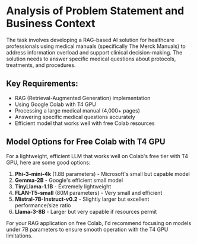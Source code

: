 # Analysis of Problem Statement and Business Context

The task involves developing a RAG-based AI solution for healthcare professionals using medical manuals (specifically The Merck Manuals) to address information overload and support clinical decision-making. The solution needs to answer specific medical questions about protocols, treatments, and procedures.

## Key Requirements:
- RAG (Retrieval-Augmented Generation) implementation
- Using Google Colab with T4 GPU
- Processing a large medical manual (4,000+ pages)
- Answering specific medical questions accurately
- Efficient model that works well with free Colab resources

## Model Options for Free Colab with T4 GPU

For a lightweight, efficient LLM that works well on Colab's free tier with T4 GPU, here are some good options:

1. **Phi-3-mini-4k** (1.8B parameters) - Microsoft's small but capable model
2. **Gemma-2B** - Google's efficient small model
3. **TinyLlama-1.1B** - Extremely lightweight
4. **FLAN-T5-small** (80M parameters) - Very small and efficient
5. **Mistral-7B-Instruct-v0.2** - Slightly larger but excellent performance/size ratio
6. **Llama-3-8B** - Larger but very capable if resources permit

For your RAG application on free Colab, I'd recommend focusing on models under 7B parameters to ensure smooth operation with the T4 GPU limitations.
